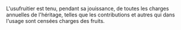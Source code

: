   
 L'usufruitier est tenu, pendant sa jouissance, de toutes les charges annuelles de l'héritage, telles que les contributions et autres qui dans l'usage sont censées charges des fruits.  

  
